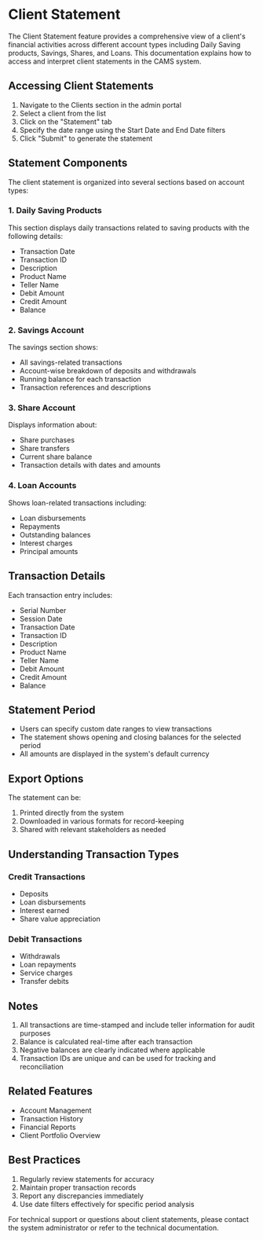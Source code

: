 # Client Statement

The Client Statement feature provides a comprehensive view of a client's financial activities across different account types including Daily Saving products, Savings, Shares, and Loans. This documentation explains how to access and interpret client statements in the CAMS system.

## Accessing Client Statements

1. Navigate to the Clients section in the admin portal
2. Select a client from the list
3. Click on the "Statement" tab
4. Specify the date range using the Start Date and End Date filters
5. Click "Submit" to generate the statement

## Statement Components

The client statement is organized into several sections based on account types:

### 1. Daily Saving Products

This section displays daily transactions related to saving products with the following details:
- Transaction Date
- Transaction ID
- Description
- Product Name
- Teller Name
- Debit Amount
- Credit Amount
- Balance

### 2. Savings Account

The savings section shows:
- All savings-related transactions
- Account-wise breakdown of deposits and withdrawals
- Running balance for each transaction
- Transaction references and descriptions

### 3. Share Account

Displays information about:
- Share purchases
- Share transfers
- Current share balance
- Transaction details with dates and amounts

### 4. Loan Accounts

Shows loan-related transactions including:
- Loan disbursements
- Repayments
- Outstanding balances
- Interest charges
- Principal amounts

## Transaction Details

Each transaction entry includes:
- Serial Number
- Session Date
- Transaction Date
- Transaction ID
- Description
- Product Name
- Teller Name
- Debit Amount
- Credit Amount
- Balance

## Statement Period

- Users can specify custom date ranges to view transactions
- The statement shows opening and closing balances for the selected period
- All amounts are displayed in the system's default currency

## Export Options

The statement can be:
1. Printed directly from the system
2. Downloaded in various formats for record-keeping
3. Shared with relevant stakeholders as needed

## Understanding Transaction Types

### Credit Transactions
- Deposits
- Loan disbursements
- Interest earned
- Share value appreciation

### Debit Transactions
- Withdrawals
- Loan repayments
- Service charges
- Transfer debits

## Notes

1. All transactions are time-stamped and include teller information for audit purposes
2. Balance is calculated real-time after each transaction
3. Negative balances are clearly indicated where applicable
4. Transaction IDs are unique and can be used for tracking and reconciliation

## Related Features

- Account Management
- Transaction History
- Financial Reports
- Client Portfolio Overview

## Best Practices

1. Regularly review statements for accuracy
2. Maintain proper transaction records
3. Report any discrepancies immediately
4. Use date filters effectively for specific period analysis

For technical support or questions about client statements, please contact the system administrator or refer to the technical documentation. 